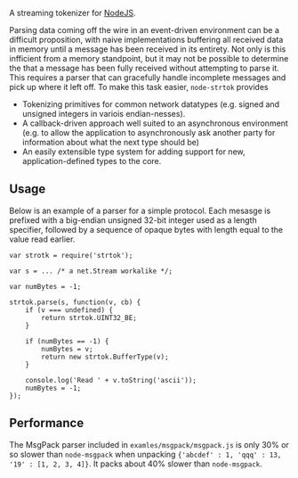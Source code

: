 A streaming tokenizer for [NodeJS](http://nodejs.org).

Parsing data coming off the wire in an event-driven environment can be a
difficult proposition, with naive implementations buffering all received data
in memory until a message has been received in its entirety. Not only is this
infficient from a memory standpoint, but it may not be possible to determine
the that a message has been fully received without attempting to parse it.
This requires a parser that can gracefully handle incomplete messages and
pick up where it left off. To make this task easier, `node-strtok` provides

* Tokenizing primitives for common network datatypes (e.g. signed and
  unsigned integers in variois endian-nesses).
* A callback-driven approach well suited to an asynchronous environment (e.g.
  to allow the application to asynchronously ask another party for
  information about what the next type should be)
* An easily extensible type system for adding support for new,
  application-defined types to the core.

## Usage

Below is an example of a parser for a simple protocol. Each mesasge is
prefixed with a big-endian unsigned 32-bit integer used as a length
specifier, followed by a sequence of opaque bytes with length equal to the
value read earlier.

    var strotk = require('strtok');

    var s = ... /* a net.Stream workalike */;
    
    var numBytes = -1;
    
    strtok.parse(s, function(v, cb) {
        if (v === undefined) {
            return strtok.UINT32_BE;
        }
    
        if (numBytes == -1) {
            numBytes = v;
            return new strtok.BufferType(v);
        }

        console.log('Read ' + v.toString('ascii'));
        numBytes = -1;
    });

## Performance

The MsgPack parser included in `examles/msgpack/msgpack.js` is only 30% or so
slower than `node-msgpack` when unpacking `{'abcdef' : 1, 'qqq' : 13, '19' :
[1, 2, 3, 4]}`. It packs about 40% slower than `node-msgpack`.
